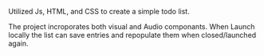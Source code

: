 Utilized Js, HTML, and CSS to create a simple todo list.

The project incroporates both visual and Audio componants. When Launch locally the list can save entries and repopulate them when closed/launched again.
